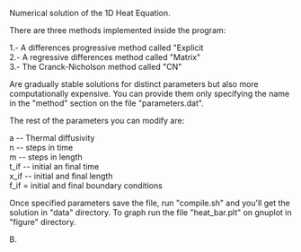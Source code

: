 Numerical solution of the 1D Heat Equation.

There are three methods implemented inside the program:

1.- A differences progressive method called "Explicit <br />
2.- A regressive differences method called "Matrix" <br />
3.- The Cranck-Nicholson method called "CN" <br />

Are gradually stable solutions for distinct parameters but also more computationally expensive. You can provide them only specifying the name in the "method" section on the file "parameters.dat".

The rest of the parameters you can modify are:

a -- Thermal diffusivity <br />
n -- steps in time <br />
m -- steps in length <br />
t_if -- initial an final time <br />
x_if -- initial and final length <br />
f_if = initial and final boundary conditions <br />

Once specified parameters save the file, run "compile.sh" and you'll get the solution in "data" directory. To graph run the file "heat_bar.plt" on gnuplot in "figure" directory.

B.
